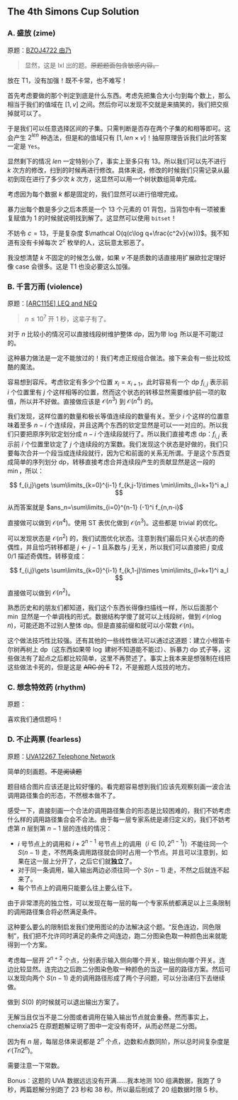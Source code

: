## The 4th Simons Cup Solution

### A. 盛放 (zime)

原题：[BZOJ4722 由乃](https://vjudge.net/problem/%E9%BB%91%E6%9A%97%E7%88%86%E7%82%B8-4722)

> 显然，这是 lxl 出的题。~~原题题面包含敏感内容。~~

放在 T1，没有加强！既不卡常，也不难写！

首先考虑要做的那个判定到底是什么东西。考虑先把集合大小匀到每个数上，那么相当于我们的值域在 $[1,v]$ 之间。然后你可以发现不交就是来搞笑的，我们把交抠掉就可以了。

于是我们可以任意选择区间的子集。只需判断是否存在两个子集的和相等即可。这会产生 $2^{len}$ 种选法，但是和的值域只有 $[1,len\times v]$！抽屉原理告诉我们此时答案一定是 `Yes`。

显然剩下的情况 $len$ 一定特别小了，事实上至多只有 $13$。所以我们可以先不进行 $k$ 次方的修改，扫到的时候再进行修改。具体来说，修改的时候我们只需记录从最初到现在进行了多少次 $k$ 次方，这显然可以用一个树状数组简单完成。

考虑因为每个数据 $k$ 都是固定的，我们显然可以进行倍增完成。

暴力出每个数是多少之后本质是一个 $13$ 个元素的 01 背包，当背包中有一项被重复赋值为 $1$ 的时候就说明找到解了。这显然可以使用 `bitset`！

不妨令 $c=13$，于是复杂度 $\mathcal O(q(c\log q+\frac{c^2v}{w}))$。我不知道有没有卡掉每次 $2^c$ 枚举的人，这玩意太邪恶了。

我没想清楚 $k$ 不固定的时候怎么做，如果 $v$ 不是质数的话直接用扩展欧拉定理好像 case 会很多。这是 T1 也没必要这么加强。

### B. 千言万雨 (violence)

原题：[[ARC115E] LEQ and NEQ](https://www.luogu.com.cn/problem/AT_arc115_e)

> $n\le 10^7$ 开 1 秒，这辈子有了。

对于 $n$ 比较小的情况可以直接线段树维护整体 dp，因为带 $\log$ 所以是不可能过的。

这种暴力做法是一定不能放过的！我们考虑正规组合做法。接下来会有一些比较炫酷的魔法。

容易想到容斥。考虑钦定有多少个位置 $x_i=x_{i+1}$，此时容易有一个 dp $f_{i,j}$ 表示前 $i$ 个位置里有 $j$ 个这样相等的位置，然而这个状态的转移显然需要维护前一项的取值，所以并不好做。直接做应该是 $\mathcal O(n^3)$ 到 $\mathcal O(n^4)$ 的。

我们发现，这样位置的数量和极长等值连续段的数量有关。至少 $i$ 个这样的位置意味着至多 $n-i$ 个连续段，并且这两个东西的钦定显然是可以一一对应的。所以我们只要把原序列钦定划分成 $n-i$ 个连续段就行了。所以我们直接考虑 dp：$f_{i,j}$ 表示前 $i$ 个位置里钦定了 $j$ 个连续段的方案数。我们发现这个状态是好做的，我们只要每次合并一个段当成连续段就行，因为它和前面的关系无所谓。于是这个东西变成简单的序列划分 dp，转移直接考虑合并连续段产生的贡献显然是这一段的 $\min$，所以：

$$
f_{i,j}\gets \sum\limits_{k=0}^{i-1} f_{k,j-1}\times \min\limits_{l=k+1}^i a_l
$$

从而答案就是 $ans_n=\sum\limits_{i=0}^{n-1} (-1)^i f_{n,n-i}$

直接做可以做到 $\mathcal O(n^4)$。使用 ST 表优化做到 $\mathcal O(n^3)$。这些都是 trivial 的优化。

可以发现状态是 $\mathcal O(n^2)$ 的，我们试图优化状态。注意到我们最后只关心状态的奇偶性，并且恰巧转移都是 $j\gets j-1$ 且系数与 $j$ 无关，所以我们可以直接把 $j$ 变成 $0/1$ 描述奇偶性。转移变成：

$$
f_{i,j}\gets \sum\limits_{k=0}^{i-1} f_{k,1-j}\times \min\limits_{l=k+1}^i a_l
$$

直接做可以做到 $\mathcal O(n^2)$。

熟悉历史和的朋友们都知道，我们这个东西长得像扫描线一样，所以后面那个 $\min$ 显然是一个单调栈的形式。数据结构学傻了就可以上线段树，做到 $\mathcal O(n\log n)$，可能还跑不过别人整体 dp。但是直接前缀和就可以小常数 $\mathcal O(n)$。

这个做法技巧性比较强。还有其他的一些线性做法可以通过这道题：建立小根笛卡尔树再树上 dp（这东西如果带 $\log$ 建树不知道能不能过）、拆暴力 dp 式子等，这些做法有了起点之后都比较简单，这里不再赘述了。事实上我本来是想强制在线把这些做法卡死的，但是这是 ~~ARC 的 E~~ T2，不是搬题人炫技的地方。

### C. 想念特效药 (rhythm)

原题：

喜欢我们通信题吗！


### D. 不止两票 (fearless)

原题：[UVA12267 Telephone Network](https://www.luogu.com.cn/problem/UVA12267)

简单的刻画题。~~不是阅读题~~

题目结合图片应该还是比较好懂的。看完题容易想到我们应该先观察刻画一波合法调用路径集合的形态，不然根本做不了。

感受一下，直接刻画一个合法的调用路径集合的形态是比较困难的，我们不妨考虑什么样的调用路径集合会不合法。由于每一层专家系统是递归定义的，我们不妨考虑第 $n$ 层到第 $n-1$ 层的连线的情况：

- $i$ 号节点上的调用和 $i+2^{n-1}$ 号节点上的调用（$i\in[0,2^{n-1})$）不能往同一个 $S(n-1)$ 走，不然两条调用路径就会同时占用一个节点。并且可以注意到，如果在这一层上分开了，之后它们就**独立**了。
- 对于同一条调用，输入输出两边必须往同一个 $S(n-1)$ 走，不然之后就连不起来了。
- 每个节点上的调用只能要么往上要么往下。

由于非常漂亮的独立性，可以发现在每一层的每一个专家系统都满足以上三条限制的调用路径集合将必然满足条件。

这种要么要么的限制启发我们使用图论的办法解决这个题。“反色连边，同色限制”，我们把不允许同时满足的条件之间连边，跑二分图染色取一种颜色出来就能得到一个方案。

考虑每一层开 $2^{n+2}$ 个点，分别表示输入侧向哪个开关，输出侧向哪个开关。连边比较显然。连完边之后跑二分图染色取一种颜色的当这一层的路径方案。然后可以发现向两个 $S(n-1)$ 走的调用路径形成了两个子问题，可以分治递归下去继续做。

做到 $S(0)$ 的时候就可以退出输出方案了。

无解当且仅当不是二分图或者调用在输入输出节点就会重叠。然而事实上，chenxia25 在原题题解证明了图中一定没有奇环，从而必然是二分图。

因为有 $n$ 层，每层总体来说都是 $2^n$ 个点，边数和点数同阶，所以总时间复杂度是 $\mathcal O(Tn2^n)$。

需要注意一下常数。

Bonus：这题的 UVA 数据远远没有开满……我本地测 $100$ 组满数据，我跑了 $9$ 秒，两篇题解分别跑了 $23$ 秒和 $38$ 秒。所以最后削成了 $20$ 组数据时限 $5$ 秒。